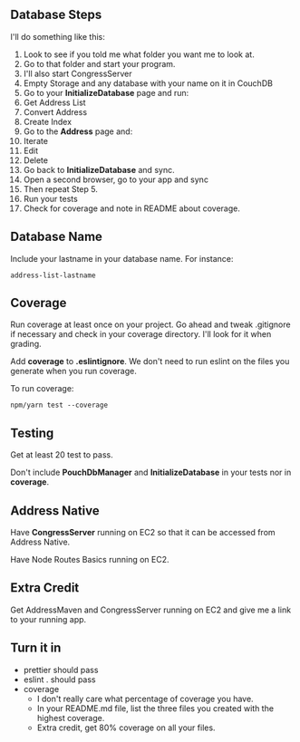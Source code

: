 ## Database Steps

I'll do something like this:

1. Look to see if you told me what folder you want me to look at.
2. Go to that folder and start your program.
  1. I'll also start CongressServer
3. Empty Storage and any database with your name on it in CouchDB
4. Go to your **InitializeDatabase** page and run:
  1. Get Address List
  2. Convert Address
  3. Create Index
5. Go to the **Address** page and:
  1. Iterate
  2. Edit
  3. Delete
6. Go back to **InitializeDatabase** and sync.
7. Open a second browser, go to your app and sync
  1. Then repeat Step 5.
8. Run your tests
9. Check for coverage and note in README about coverage.

## Database Name

Include your lastname in your database name. For instance:

```
address-list-lastname
```

## Coverage

Run coverage at least once on your project. Go ahead and tweak .gitignore if necessary and check in your coverage directory. I'll look for it when grading.

Add **coverage** to **.eslintignore**. We don't need to run eslint on the files you generate when you run coverage.

To run coverage:

```
npm/yarn test --coverage
```

## Testing

Get at least 20 test to pass.

Don't include **PouchDbManager** and **InitializeDatabase** in your tests nor in **coverage**.

## Address Native

Have **CongressServer** running on EC2 so that it can be accessed from Address Native.

Have Node Routes Basics running on EC2.

## Extra Credit

Get AddressMaven and CongressServer running on EC2 and give me a link to your running app.

## Turn it in

- prettier should pass
- eslint . should pass
- coverage
  - I don't really care what percentage of coverage you have.
  - In your README.md file, list the three files you created with the highest coverage.
  - Extra credit, get 80% coverage on all your files.
